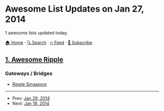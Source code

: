 # Awesome List Updates on Jan 27, 2014

1 awesome lists updated today.

[🏠 Home](/README.md) · [🔍 Search](https://test.trackawesomelist.com/search/) · [🔥 Feed](https://test.trackawesomelist.com/rss.xml) · [📮 Subscribe](https://trackawesomelist.us17.list-manage.com/subscribe?u=d2f0117aa829c83a63ec63c2f&id=36a103854c)



## [1. Awesome Ripple](/content/vhpoet/awesome-ripple/README.md)

### Gateways / Bridges

*   [Ripple Singapore](https://www.ripplesingapore.com/)

---

- Prev: [Jan 29, 2014](/content/2014/01/29/README.md)
- Next: [Jan 18, 2014](/content/2014/01/18/README.md)
